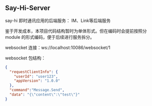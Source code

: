 ## Say-Hi-Server

say-hi 即时通讯应用的后端服务： IM、Link等后端服务

鉴于开发成本，本项目代码结构暂时为单体形式。但在编码时会提前按照分 module 的形式编码，便于后续进行服务拆分。

websocket 连接：ws://localhost:10086/websocket/1

websocket 包结构：

```json
{
  "requestClientInfo": {
    "userId": "user123",
    "appVersion": "1.0.0"
  },
  "command":"Message.Send",
  "data": "{\"content\":\"test\"}"
}
```
